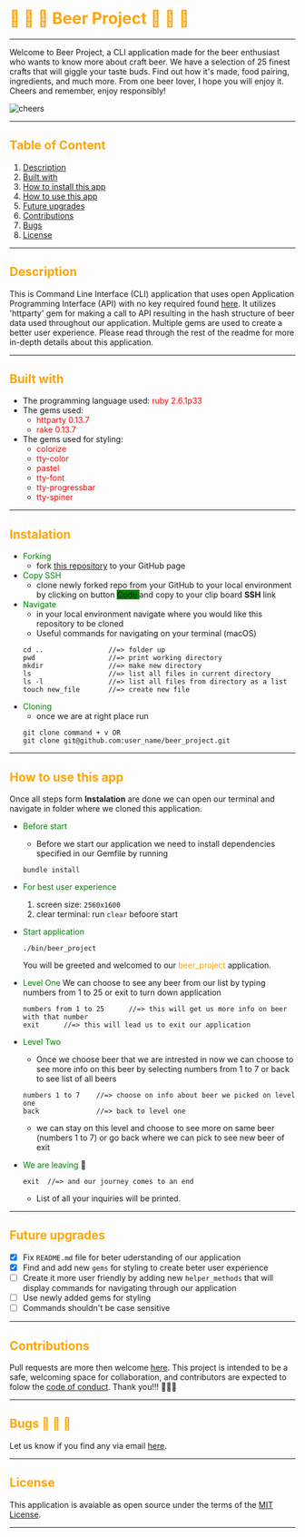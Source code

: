 # <div ><spam style="color: orange; align: center">🍺 🍺 🍺 Beer Project 🍺 🍺 🍺</spam></div>

---

Welcome to Beer Project, a CLI application made for the beer enthusiast who wants to know more about craft beer. We have a selection of 25 finest crafts that will giggle your taste buds.  Find out how it's made, food pairing, ingredients, and much more. From one beer lover, I hope you will enjoy it. Cheers and remember, enjoy responsibly!

![cheers](https://media.giphy.com/media/3o7TKKdv1vyUpyFLva/giphy.gif)

---

## <spam style="color: orange">Table of Content</spam>

1. [Description](#description)
2. [Built with](#built-with)
3. [How to install this app](#instalation)
4. [How to use this app](#how-to-use-this-app)
5. [Future upgrades](#future-upgrades)
6. [Contributions](#Contributions)
7. [Bugs](#bugs)
8. [License](#license)

---

## <spam style="color: orange">Description</spam>

This is Command Line Interface (CLI) application that uses open Application Programming Interface (API) with no key required found [here](https://api.punkapi.com/v2/beers). It utilizes 'httparty' gem for making a call to API resulting in the hash structure of beer data used throughout our application. Multiple gems are used to create a better user experience. Please read through the rest of the readme for more in-depth details about this application.

---
## <spam style="color: orange">Built with</spam>

- The programming language used: <spam style="color:red">ruby 2.6.1p33<spam/>
- The gems used: 
  - <spam style="color:red">httparty 0.13.7<spam/>
  - <spam style="color:red"> rake 0.13.7<spam/>
- The gems used for styling: 
  - <spam style="color:red">colorize<spam/>
  - <spam style="color:red">tty-color<spam/>
  - <spam style="color:red">pastel<spam/>
  - <spam style="color:red">tty-font<spam/>
  - <spam style="color:red">tty-progressbar<spam/>
  - <spam style="color:red">tty-spiner<spam/>
  
---

## <spam style="color: orange">Instalation</spam>

- <spam style="color: green">Forking</spam>
  - fork [this repository](https://github.com/zicna/beer_project.git) to your GitHub page
- <spam style="color: green">Copy SSH</spam>
  - clone newly forked repo from your GitHub to your local environment by clicking on button <spam style="background-color: green"> Code </spam> and copy to your clip board **SSH** link
- <spam style="color: green">Navigate</spam>
  - in your local environment navigate where you would like this repository to be cloned
  - Useful commands for navigating on your terminal (macOS)
  ```
  cd ..                //=> folder up
  pwd                  //=> print working directory
  mkdir                //=> make new directory
  ls                   //=> list all files in current directory
  ls -l                //=> list all files from directory as a list
  touch new_file       //=> create new file
  ```
- <spam style="color: green">Cloning</spam>
  - once we are at right place run
  ```
  git clone command + v OR
  git clone git@github.com:user_name/beer_project.git
  ```

---

## <spam style="color: orange">How to use this app</spam>

Once all steps form **Instalation** are done we can open our terminal and navigate in folder where we cloned this application.


- <spam style="color:green">Before start<spam/>
  - Before we start our application we need to install dependencies specified in our Gemfile by running
  ```
  bundle install
  ```

- <spam style="color:green">For best user experience<spam/>
  1. screen size: `2560x1600`
  2. clear terminal: run `clear` befoore start

- <spam style="color:green">Start application<spam/>
  ```
  ./bin/beer_project
  ```

  You will be greeted and welcomed to our <spam style="color: orange">beer_project</spam> application.
- <spam style="color:green">Level One</spam>
  We can choose to see any beer from our list by typing numbers from 1 to 25 or exit to turn down application
  ```
  numbers from 1 to 25      //=> this will get us more info on beer with that number
  exit      //=> this will lead us to exit our application
  ```
- <spam style="color:green">Level Two</spam>

  - Once we choose beer that we are intrested in now we can choose to see more info on this beer by selecting numbers from 1 to 7 or back to see list of all beers

  ```
  numbers 1 to 7    //=> choose on info about beer we picked on level one
  back              //=> back to level one
  ```

  - we can stay on this level and choose to see more on same beer (numbers 1 to 7) or go back where we can pick to see new beer of exit

- <spam style="color:green">We are leaving</spam> 🥲
  ```
  exit  //=> and our journey comes to an end
  ```
  - List of all your inquiries will be printed.

---

## <spam style="color: orange">Future upgrades</spam>

- [x] Fix `README.md` file for beter uderstanding of our application
- [x] Find and add new `gems` for styling to create beter user experience
- [ ] Create it more user friendly by adding new `helper_methods` that will display commands for navigating through our application
- [ ] Use newly added gems for styling
- [ ] Commands shouldn't be case sensitive

---

## <spam style="color:orange">Contributions</spam>

Pull requests are more then welcome [here](https://github.com/zicna/beer_project). This project is intended to be a safe, welcoming space for collaboration, and contributors are expected to folow the [code of conduct](https://github.com/zicna/beer_project/blob/master/CODE_OF_CONDUCT.md). Thank you!!! 🙏🙏🙏

---

## <spam style="color: orange">Bugs 🐛 🐛 🐛</spam>

Let us know if you find any via email <a href="mailto:zivkovicmilan1987@gmail.com">here</a>.

---

## <spam style="color: orange">License</spam>

This application is avaiable as open source under the terms of the [MIT License](LICENSE).

---

<!-- <spam style="color: orange">Hello</spam>
<spam style="color: green">Hello</spam>
<spam style="color: red">Hello</spam>
<spam style="color: yellow">Hello</spam> -->
